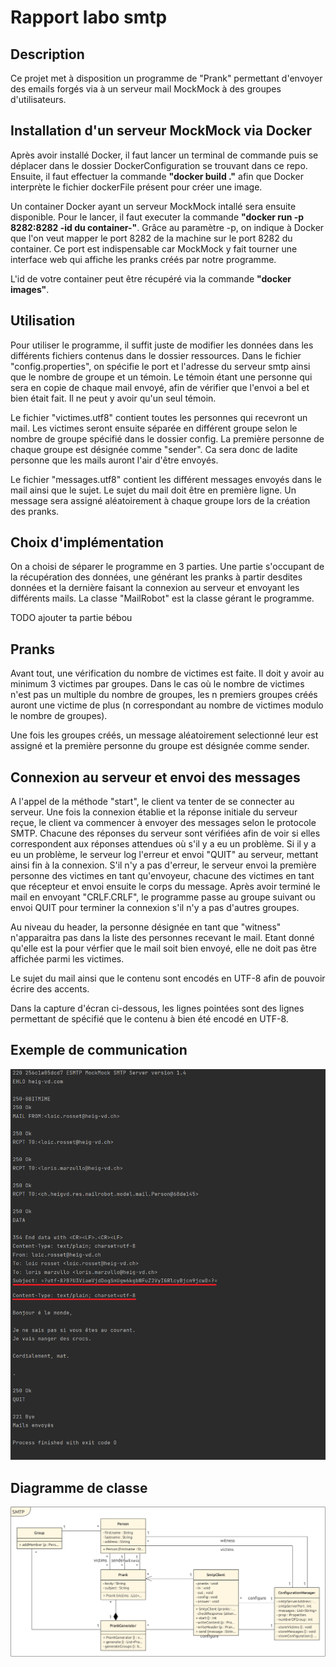# Rapport labo smtp

## Description
Ce projet met à disposition un programme de "Prank" permettant d'envoyer des emails forgés via à un serveur mail MockMock à des groupes d'utilisateurs. 

## Installation d'un serveur MockMock via Docker
Après avoir installé Docker, il faut lancer un terminal de commande puis se déplacer dans le dossier DockerConfiguration se trouvant dans ce repo. Ensuite, il faut effectuer la commande **"docker build ."** afin que Docker interprète le fichier dockerFile présent pour créer une image.

Un container Docker ayant un serveur MockMock intallé sera ensuite disponible. Pour le lancer, il faut executer la commande **"docker run -p 8282:8282 -id du container-"**. Grâce au paramètre -p, on indique à Docker que l'on veut mapper le port 8282 de la machine sur le port 8282 du container. Ce port est indispensable car MockMock y fait tourner une interface web qui affiche les pranks créés par notre programme.

L'id de votre container peut être récupéré via la commande **"docker images"**.

## Utilisation
Pour utiliser le programme, il suffit juste de modifier les données dans les différents fichiers contenus dans le dossier ressources. Dans le fichier "config.properties", on spécifie le port et l'adresse du serveur smtp ainsi que le nombre de groupe et un témoin. Le témoin étant une personne qui sera en copie de chaque mail envoyé, afin de vérifier que l'envoi a bel et bien était fait. Il ne peut y avoir qu'un seul témoin.

Le fichier "victimes.utf8" contient toutes les personnes qui recevront un mail. Les victimes seront ensuite séparée en différent groupe selon le nombre de groupe spécifié dans le dossier config. La première personne de chaque groupe est désignée comme "sender". Ca sera donc de ladite personne que les mails auront l'air d'être envoyés.

Le fichier "messages.utf8" contient les différent messages envoyés dans le mail ainsi que le sujet. Le sujet du mail doit être en première ligne. Un message sera assigné aléatoirement à chaque groupe lors de la création des pranks.

## Choix d'implémentation
On a choisi de séparer le programme en 3 parties. Une partie s'occupant de la récupération des données, une générant les pranks à partir desdites données et la dernière faisant la connexion au serveur et envoyant les différents mails. La classe "MailRobot" est la classe gérant le programme. 

TODO ajouter ta partie bébou

## Pranks
Avant tout, une vérification du nombre de victimes est faite. Il doit y avoir au minimum 3 victimes par groupes. Dans le cas où le nombre de victimes n'est pas un multiple du nombre de groupes, les n premiers groupes créés auront une victime de plus (n correspondant au nombre de victimes modulo le nombre de groupes).

Une fois les groupes créés, un message aléatoirement selectionné leur est assigné et la première personne du groupe est désignée comme sender.

## Connexion au serveur et envoi des messages
A l'appel de la méthode "start", le client va tenter de se connecter au serveur. Une fois la connexion établie et la réponse initiale du serveur reçue, le client va commencer à envoyer des messages selon le protocole SMTP. Chacune des réponses du serveur sont vérifiées afin de voir si elles correspondent aux réponses attendues où s'il y a eu un problème. Si il y a eu un problème, le serveur log l'erreur et envoi "QUIT" au serveur, mettant ainsi fin à la connexion. S'il n'y a pas d'erreur, le serveur envoi la première personne des victimes en tant qu'envoyeur, chacune des victimes en tant que récepteur et envoi ensuite le corps du message. Après avoir terminé le mail en envoyant "CRLF.CRLF", le programme passe au groupe suivant ou envoi QUIT pour terminer la connexion s'il n'y a pas d'autres groupes.

Au niveau du header, la personne désignée en tant que "witness" n'apparaitra pas dans la liste des personnes recevant le mail. Etant donné qu'elle est la pour vérfier que le mail soit bien envoyé, elle ne doit pas être affichée parmi les victimes.

Le sujet du mail ainsi que le contenu sont encodés en UTF-8 afin de pouvoir écrire des accents.

Dans la capture d'écran ci-dessous, les lignes pointées sont des lignes permettant de spécifié que le contenu à bien été encodé en UTF-8.

## Exemple de communication
![Exemple de communication](figures/exemple-com.png)

## Diagramme de classe
![Diagramme de classe](figures/schema.png)